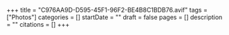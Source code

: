 +++
title = "C976AA9D-D595-45F1-96F2-BE4B8C1BDB76.avif"
tags = ["Photos"]
categories = []
startDate = ""
draft = false
pages = []
description = ""
citations = []
+++
